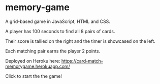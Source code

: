 # memory-game
A grid-based game in JavaScript, HTML and CSS.

A player has 100 seconds to find all 8 pairs of cards.

Their score is tallied on the right and the timer is showcased on the left.

Each matching pair earns the player 2 points.

Deployed on Heroku here: https://card-match-memorygame.herokuapp.com/

Click to start the the game!
